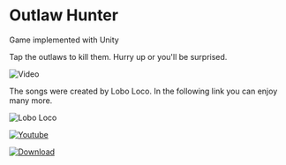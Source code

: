 # Outlaw Hunter
 Game implemented with Unity

Tap the outlaws to kill them. Hurry up or you'll be surprised.

![Video](https://raw.githubusercontent.com/sciruela/outlaw-hunter/master/game.gif)

The songs were created by Lobo Loco. In the following link you can enjoy many more.

![Lobo Loco](https://www.musikbrause.de/)

[![Youtube](https://upload.wikimedia.org/wikipedia/commons/b/b8/YouTube_Logo_2017.svg)](https://www.youtube.com/watch?v=VJVGhqpjChk)

[![Download](http://codekiem.com/wp-content/uploads/2012/02/apk-big.png)](https://github.com/sciruela/outlaw-hunter/blob/main/output.apk?raw=true)


